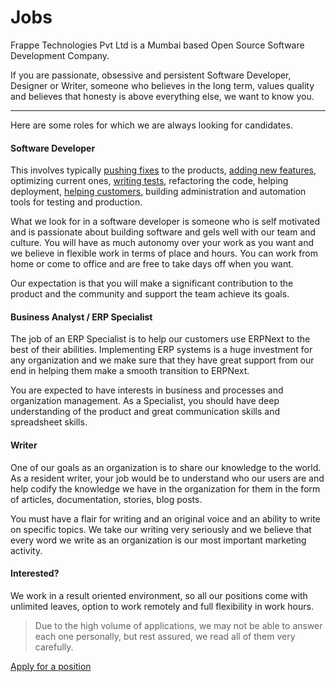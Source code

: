# Jobs

<!-- no-sidebar -->

<p class="lead">Frappe Technologies Pvt Ltd is a Mumbai based Open Source Software Development Company.</p>

If you are passionate, obsessive and persistent Software Developer, Designer or Writer, someone who believes in the long term, values quality and believes that honesty is above everything else, we want to know you.

---

Here are some roles for which we are always looking for candidates.

#### Software Developer

This involves typically [pushing fixes](https://github.com/frappe/erpnext/issues) to the products, [adding new features](https://github.com/frappe/erpnext/issues?labels=feature+request&page=1&state=open), optimizing current ones, [writing tests](https://travis-ci.org/frappe/erpnext), refactoring the code, helping deployment, [helping customers](https://discuss.erpnext.com), building administration and automation tools for testing and production.

What we look for in a software developer is someone who is self motivated and is passionate about building software and gels well with our team and culture. You will have as much autonomy over your work as you want and we believe in flexible work in terms of place and hours. You can work from home or come to office and are free to take days off when you want.

Our expectation is that you will make a significant contribution to the product and the community and support the team achieve its goals.

#### Business Analyst / ERP Specialist

The job of an ERP Specialist is to help our customers use ERPNext to the best of their abilities. Implementing ERP systems is a huge investment for any organization and we make sure that they have great support from our end in helping them make a smooth transition to ERPNext.

You are expected to have interests in business and processes and organization management. As a Specialist, you should have deep understanding of the product and great communication skills and spreadsheet skills.

#### Writer

One of our goals as an organization is to share our knowledge to the world. As a resident writer, your job would be to understand who our users are and help codify the knowledge we have in the organization for them in the form of articles, documentation, stories, blog posts.

You must have a flair for writing and an original voice and an ability to write on specific topics. We take our writing very seriously and we believe that every word we write as an organization is our most important marketing activity.

#### Interested?

We work in a result oriented environment, so all our positions come with unlimited leaves, option to work remotely and full flexibility in work hours.

> Due to the high volume of applications, we may not be able to answer each one personally, but rest assured, we read all of them very carefully.

<a href="/join-us" class="btn btn-dark" style="margin-bottom: 15px;">Apply for a position</a>
